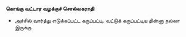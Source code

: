 **கொங்கு வட்டார வழக்குச் சொல்லகராதி**
- அச்சில் வார்த்து எடுக்கப்பட்ட கருப்பட்டி. வட்டுக் கருப்பட்டிய தின்னா நல்லா இருக்கு.

